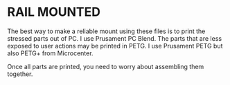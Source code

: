 # RAIL MOUNTED

The best way to make a reliable mount using these files is to print the stressed parts out of PC. I use Prusament PC Blend.
The parts that are less exposed to user actions may be printed in PETG. I use Prusament PETG but also PETG+ from Microcenter.

Once all parts are printed, you need to worry about assembling them together.
